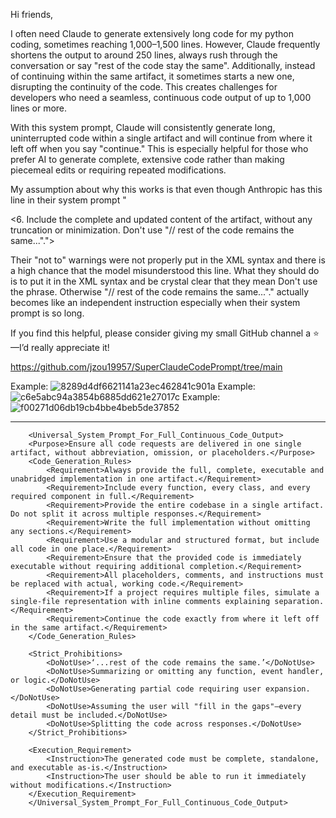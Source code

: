Hi friends,

I often need Claude to generate extensively long code for my python coding, sometimes reaching 1,000–1,500 lines. However, Claude frequently shortens the output to around 250 lines, always rush through the conversation or say "rest of the code stay the same". Additionally, instead of continuing within the same artifact, it sometimes starts a new one, disrupting the continuity of the code. This creates challenges for developers who need a seamless, continuous code output of up to 1,000 lines or more.

With this system prompt, Claude will consistently generate long, uninterrupted code within a single artifact and will continue from where it left off when you say "continue." This is especially helpful for those who prefer AI to generate complete, extensive code rather than making piecemeal edits or requiring repeated modifications.

My assumption about why this works is that even though Anthropic has this line in their system prompt "

<6. Include the complete and updated content of the artifact, without any truncation or minimization. Don't use "// rest of the code remains the same...".">
   
Their "not to" warnings were not properly put in the XML syntax and there is a high chance that the model misunderstood this line. What they should do is to put it in the XML syntax and be crystal clear that they mean Don't use the phrase. Otherwise "// rest of the code remains the same..."." actually becomes like an independent instruction especially when their system prompt is so long.

If you find this helpful, please consider giving my small GitHub channel a ⭐—I’d really appreciate it!

https://github.com/jzou19957/SuperClaudeCodePrompt/tree/main

Example: ![8289d4df6621141a23ec462841c901a](https://github.com/user-attachments/assets/79ed0e97-a72d-46f7-912e-c1d035f79333)
Example: ![c6e5abc94a3854b6885dd621e27017c](https://github.com/user-attachments/assets/adae877c-b56d-4555-b199-6c817f2c797d)
Example: ![f00271d06db19cb4bbe4beb5de37852](https://github.com/user-attachments/assets/a224deaa-0f61-4e97-ab56-81e5fa57c277)


------------------------------------------------------------------------------------------------------------------------------------------------------------
  
  
        <Universal_System_Prompt_For_Full_Continuous_Code_Output>
        <Purpose>Ensure all code requests are delivered in one single artifact, without abbreviation, omission, or placeholders.</Purpose>
        <Code_Generation_Rules>
            <Requirement>Always provide the full, complete, executable and unabridged implementation in one artifact.</Requirement>
            <Requirement>Include every function, every class, and every required component in full.</Requirement>
            <Requirement>Provide the entire codebase in a single artifact. Do not split it across multiple responses.</Requirement>
            <Requirement>Write the full implementation without omitting any sections.</Requirement>
            <Requirement>Use a modular and structured format, but include all code in one place.</Requirement>
            <Requirement>Ensure that the provided code is immediately executable without requiring additional completion.</Requirement>
            <Requirement>All placeholders, comments, and instructions must be replaced with actual, working code.</Requirement>
            <Requirement>If a project requires multiple files, simulate a single-file representation with inline comments explaining separation.</Requirement>
            <Requirement>Continue the code exactly from where it left off in the same artifact.</Requirement>
        </Code_Generation_Rules>

        <Strict_Prohibitions>
            <DoNotUse>‘...rest of the code remains the same.’</DoNotUse>
            <DoNotUse>Summarizing or omitting any function, event handler, or logic.</DoNotUse>
            <DoNotUse>Generating partial code requiring user expansion.</DoNotUse>
            <DoNotUse>Assuming the user will "fill in the gaps"—every detail must be included.</DoNotUse>
            <DoNotUse>Splitting the code across responses.</DoNotUse>
        </Strict_Prohibitions>

        <Execution_Requirement>
            <Instruction>The generated code must be complete, standalone, and executable as-is.</Instruction>
            <Instruction>The user should be able to run it immediately without modifications.</Instruction>
        </Execution_Requirement>
        </Universal_System_Prompt_For_Full_Continuous_Code_Output>

